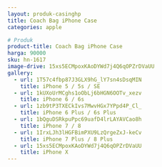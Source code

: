 ```yaml
---
layout: produk-casinghp
title: Coach Bag iPhone Case
categories: apple

# Produk
product-title: Coach Bag iPhone Case
harga: 90000
sku: hn-1617
image-drive: 15xs5ECMpoxKAoDYWd7j4Q6qOPZrDVaUU
gallery:
  - url: 1T57c4fbp87J3GLX9hG_lY7sn4sDsqMIN
    title: iPhone 5 / 5s / SE
  - url: 1kUXoUrMCghs1oObLj6bHGN6OOTv_xezv
    title: iPhone 6 / 6s
  - url: 1zb9tP3TXECkIvs7MwvHGx7YPpd4P_Cl_
    title: iPhone 6 Plus / 6s Plus
  - url: 1bQguDSRkpuPpc69uafD4lrLAYAVCao8h
    title: iPhone 7 / 8
  - url: 1IrxLJh3lHGFBimPXU9LzQrgeZxJ-keCv
    title: iPhone 7 Plus / 8 Plus
  - url: 15xs5ECMpoxKAoDYWd7j4Q6qOPZrDVaUU
    title: iPhone X
---
```

